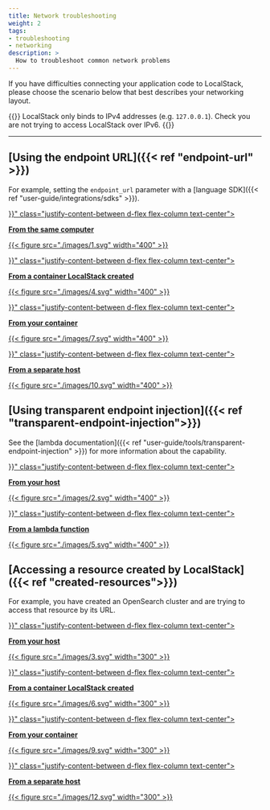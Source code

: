 ```yaml
---
title: Network troubleshooting
weight: 2
tags:
- troubleshooting
- networking
description: >
  How to troubleshoot common network problems
---
```


If you have difficulties connecting your application code to LocalStack, please choose the scenario below that best describes your networking layout.

{{<alert title="Note">}}
LocalStack only binds to IPv4 addresses (e.g. `127.0.0.1`). Check you are not trying to access LocalStack over IPv6.
{{</alert>}}

---

<div class="container">
<div class="row pt-6">

## [Using the endpoint URL]({{< ref "endpoint-url" >}})

</div>

<div class="row mt-2">

For example, setting the `endpoint_url` parameter with a [language SDK]({{< ref "user-guide/integrations/sdks" >}}).

</div>

<div class="row mt-4">
<div class="col-lg-12 col-xl-6 d-flex justify-content-center">
<a href="{{< ref "endpoint-url#from-the-same-computer" >}}" class="justify-content-between d-flex flex-column text-center">

  **From the same computer**

{{< figure src="./images/1.svg" width="400" >}}


</a>
</div>

<div class="col-lg-12 col-xl-6 d-flex justify-content-center">
<a href="{{< ref "endpoint-url#from-a-container-localstack-created" >}}" class="justify-content-between d-flex flex-column text-center">

**From a container LocalStack created**

{{< figure src="./images/4.svg" width="400" >}}

</a>
</div>

<div class="col-lg-12 col-xl-6 d-flex justify-content-center">
<a href="{{< ref "endpoint-url#from-your-container" >}}" class="justify-content-between d-flex flex-column text-center">

**From your container**

{{< figure src="./images/7.svg" width="400" >}}

</a>
</div>

<div class="col-lg-12 col-xl-6 d-flex justify-content-center">
<a href="{{< ref "endpoint-url#from-a-separate-host" >}}" class="justify-content-between d-flex flex-column text-center">


**From a separate host**

{{< figure src="./images/10.svg" width="400" >}}

</a>
</div>


</div> <!-- row -->

<div class="row pt-6">

## [Using transparent endpoint injection]({{< ref "transparent-endpoint-injection">}})

</div>

<div class="row mt-2">

See the [lambda documentation]({{< ref "user-guide/tools/transparent-endpoint-injection" >}}) for more information about the capability.

</div>

<div class="row mt-4">
<div class="col-xl-6 col-md-12 d-flex justify-content-center">
<a href="{{< ref "transparent-endpoint-injection#from-your-host" >}}" class="justify-content-between d-flex flex-column text-center">

**From your host**

{{< figure src="./images/2.svg" width="400" >}}

</a>
</div>
<div class="col-xl-6 col-md-12 d-flex justify-content-center">
<a href="{{< ref "transparent-endpoint-injection#from-a-lambda-function" >}}" class="justify-content-between d-flex flex-column text-center">

**From a lambda function**

{{< figure src="./images/5.svg" width="400" >}}

</a>
</div>

</div> <!-- row -->

<div class="row pt-6">

## [Accessing a resource created by LocalStack]({{< ref "created-resources">}})

</div>

<div class="row mt-2">

For example, you have created an OpenSearch cluster and are trying to access that resource by its URL.

</div>

<div class="row mt-4">

<div class="col-lg-12 col-xl-6 d-flex justify-content-center">
<a href="{{< ref "created-resources#from-your-host" >}}" class="justify-content-between d-flex flex-column text-center">

**From your host**

{{< figure src="./images/3.svg" width="300" >}}

</a>
</div>


<div class="col-lg-12 col-xl-6 d-flex justify-content-center">
<a href="{{< ref "created-resources#from-a-container-localstack-created" >}}" class="justify-content-between d-flex flex-column text-center">

**From a container LocalStack created**

{{< figure src="./images/6.svg" width="300" >}}

</a>
</div>
<div class="col-lg-12 col-xl-6 d-flex justify-content-center">
<a href="{{< ref "created-resources#from-your-container" >}}" class="justify-content-between d-flex flex-column text-center">

**From your container**

{{< figure src="./images/9.svg" width="300" >}}

</a>
</div>

<div class="col-lg-12 col-xl-6 d-flex justify-content-center">
<a href="{{< ref "created-resources#from-a-separate-host" >}}" class="justify-content-between d-flex flex-column text-center">

**From a separate host**

{{< figure src="./images/12.svg" width="300" >}}

</a>
</div>
</div> <!-- row -->
</div> <!-- container -->
